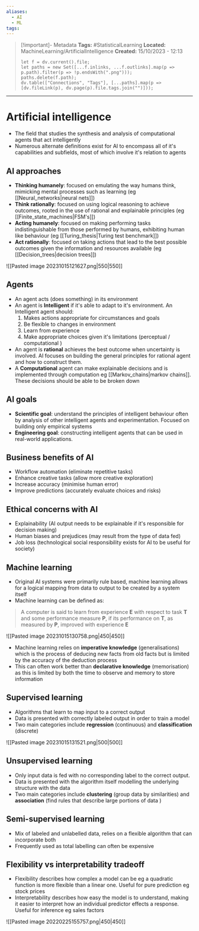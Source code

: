 ```yaml
---
aliases:
  - AI
  - ML
tags:
---
```


> [!important]- Metadata
> **Tags:** #StatisticalLearning 
> **Located:** MachineLearning/ArtificialIntelligence
> **Created:** 15/10/2023 - 12:13
> ```dataviewjs
> let f = dv.current().file;
> let paths = new Set([...f.inlinks, ...f.outlinks].map(p => p.path).filter(p => !p.endsWith(".png")));
> paths.delete(f.path);
> dv.table(["Connections", "Tags"], [...paths].map(p => [dv.fileLink(p), dv.page(p).file.tags.join("")]));

___
# Artificial intelligence
- The field that studies the synthesis and analysis of computational agents that act intelligently
- Numerous alternate definitions exist for AI to encompass all of it's capabilities and subfields, most of which involve it's relation to agents 


## AI approaches 
- **Thinking humanely**: focused on emulating the way humans think, mimicking mental processes such as learning (eg [[Neural_networks|neural nets]])
- **Think rationally**: focused on using logical reasoning to achieve outcomes, rooted in the use of rational and explainable principles (eg [[Finite_state_machines|FSM's]])
- **Acting humanely**: focused on making performing tasks indistinguishable from those performed by humans, exhibiting human like behaviour (eg [[Turing_thesis|Turing test benchmark]])
- **Act rationally**: focused on taking actions that lead to the best possible outcomes given the information and resources available (eg [[Decision_trees|decision trees]])

![[Pasted image 20231015121627.png|550|550]]
## Agents
- An agent acts (does something) in its environment 
- An agent is **Intelligent** if it's able to adapt to it's environment. An Intelligent agent should:
	1. Makes actions appropriate for circumstances and goals 
	2. Be flexible to changes in environment 
	3. Learn from experience 
	4. Make appropriate choices given it's limitations (perceptual / computational )
- An agent is **rational** achieves the best outcome when uncertainty is involved. AI focuses on building the general principles for rational agent and how to construct them.
- A **Computational** agent can make explainable decisions and is implemented through computation eg [[Markov_chains|markov chains]]. These decisions should be able to be broken down

## AI goals
- **Scientific goal**: understand the principles of intelligent behaviour often by analysis of other intelligent agents and experimentation. Focused on building only empirical systems  
- **Engineering goal**: constructing intelligent agents that can be used in real-world applications.

## Business benefits of AI
- Workflow automation (eliminate repetitive tasks)
- Enhance creative tasks (allow more creative exploration)
- Increase accuracy (minimise human error)
- Improve predictions (accurately evaluate choices and risks)

## Ethical concerns with AI 
- Explainability (AI output needs to be explainable if it's responsible for decision making)
- Human biases and prejudices (may result from the type of data fed)
- Job loss (technological social responsibility exists for AI to be useful for society)
## Machine learning
- Original AI systems were primarily rule based, machine learning allows for a logical mapping from data to output to be created by a system itself
- Machine learning can be defined as:

>A computer is said to learn from experience **E** with respect to task **T** and some performance measure **P**, if its performance on **T**, as measured by **P**, improved with experience **E**

![[Pasted image 20231015130758.png|450|450]]

- Machine learning relies on **imperative knowledge** (generalisations) which is the process of deducing new facts from old facts but is limited by the accuracy of the deduction process
- This can often work better than **declarative knowledge** (memorisation) as this is limited by both the time to observe and memory to store information 
## Supervised learning
- Algorithms that learn to map input to a correct output 
- Data is presented with correctly labeled output in order to train a model 
- Two main categories include **regression** (continuous) and **classification** (discrete)

![[Pasted image 20231015131521.png|500|500]]
## Unsupervised learning 
- Only input data is fed with no corresponding label to the correct output. 
- Data is presented with the algorithm itself modelling the underlying structure with the data
- Two main categories include **clustering** (group data by similarities) and **association** (find rules that describe large portions of data ) 
## Semi-supervised learning 
- Mix of labeled and unlabelled data, relies on a flexible algorithm that can incorporate both 
- Frequently used as total labelling can often be expensive 
## Flexibility vs interpretability tradeoff
- Flexibility describes how complex a model can be eg a quadratic function is more flexible than a linear one. Useful for pure prediction eg stock prices
- Interpretability describes how easy the model is to understand, making it easier to interpret how an individual predictor effects a response. Useful for inference eg sales factors

![[Pasted image 20220225155757.png|450|450]]